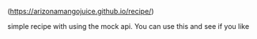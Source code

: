(https://arizonamangojuice.github.io/recipe/)

simple recipe with using the mock api. You can use this and see if you like 